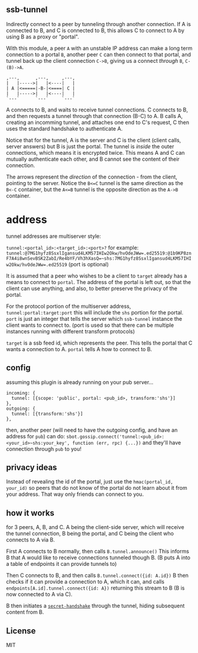## ssb-tunnel

Indirectly connect to a peer by tunneling through another
connection. If A is connected to B, and C is connected to B,
this allows C to connect to A by using B as a proxy or "portal".

With this module, a peer `A` with an unstable IP address can
make a long term connection to a portal `B`, another peer `C` can then connect
to that portal, and tunnel back up the client connection `C->B`,
giving us a connect _through_ `B`, `C-(B)->A`.

```
,---,      ,---,     ,---,
|   |----->|   |<----|   |
| A |<=====|-B-|<====| C |
|   |----->|   |<----|   |
`---`      `---`     `---`
```
A connects to B, and waits to receive tunnel connections.
C connects to B, and then requests a tunnel through that
connection (B-C) to A. B calls A, creating an incomming tunnel,
and attaches one end to C's request, C then uses the standard
handshake to authenticate A.

Notice that for the tunnel, A is the server and C is the client
(client calls, server answers) but B is just the portal.
The tunnel is _inside_ the outer connections,
which means it is encrypted twice. This means A and C can mutually
authenticate each other, and B cannot see the content of their connection.

The arrows represent the _direction_ of the connection - from the client,
pointing to the server. Notice the `B<=C` tunnel is the same direction as the `B<-C` container,
but the `A<=B` tunnel is the opposite direction as the `A->B` container.

# address

tunnel addresses are multiserver style:

`tunnel:<portal_id>:<target_id>:<port>?` for example:
`tunnel:@7MG1hyfz8SsxlIgansud4LKM57IHIw2Okw/hvOdeJWw=.ed25519:@1b9KP8znF7A4i8wnSevBSK2ZabI/Re4bYF/Vh3hXasQ=~shs:7MG1hyfz8SsxlIgansud4LKM57IHIw2Okw/hvOdeJWw=.ed25519`
(port is optional)

It is assumed that a peer who wishes to be a client to
`target` already has a means to connect to `portal`.
The address of the portal is left out, so that the client
can use anything, and also, to better preserve the privacy
of the portal.

For the protocol portion of the multiserver address,
`tunnel:portal:target:port`
this will include the `shs` portion for the portal.
`port` is just an integer that tells the server which
`ssb-tunnel` instance the client wants to connect to.
(port is used so that there can be multiple instances
running with different transform protocols)

`target` is a ssb feed id, which represents the peer.
This tells the portal that C wants a connection to A.
`portal` tells A how to connect to B. 

## config

assuming this plugin is already running on your pub server...

```
incoming: {
  tunnel: [{scope: 'public', portal: <pub_id>, transform:'shs'}]
},
outgoing: {
  tunnel: [{transform:'shs'}]
},
```

then, another peer (will need to have the outgoing config, and have an address for `pub`)
can do: `sbot.gossip.connect('tunnel:<pub_id>:<your_id>~shs:your_key', function (err, rpc) {...})`
and they'll have connection through `pub` to you!

## privacy ideas

Instead of revealing the id of the portal, just use the `hmac(portal_id, your_id)`
so peers that do not know of the portal do not learn about it from your address.
That way only friends can connect to you.

## how it works

for 3 peers, A, B, and C. A being the client-side server, which
will receive the tunnel connection, B being the portal, and C
being the client who connects to A via B.

First A connects to B normally, then calls `B.tunnel.announce()`
This informs B that A would like to receive connections tunneled
though B. (B puts A into a table of endpoints it can provide tunnels
to)

Then C connects to B, and then calls `B.tunnel.connect({id: A.id})`
B then checks if it can provide a connection to A, which it can,
and calls `endpoints[A.id].tunnel.connect({id: A})` returning this stream
to B (B is now connected to A via C).

B then initiates a [`secret-handshake`](https://github.com/auditdrivencrypto/secret-handshake) through the tunnel, hiding subsequent content from B.


## License

MIT






